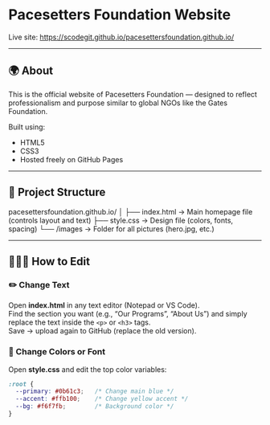 # Pacesetters Foundation Website
Live site: https://scodegit.github.io/pacesettersfoundation.github.io/

---

## 🌍 About
This is the official website of Pacesetters Foundation — designed to reflect professionalism and purpose similar to global NGOs like the Gates Foundation.

Built using:
- HTML5
- CSS3
- Hosted freely on GitHub Pages

---

## 🧱 Project Structure
pacesettersfoundation.github.io/
│
├── index.html          → Main homepage file (controls layout and text)
├── style.css           → Design file (colors, fonts, spacing)
└── /images             → Folder for all pictures (hero.jpg, etc.)

---

## 🧑🏽‍💻 How to Edit
### ✏️ Change Text
Open **index.html** in any text editor (Notepad or VS Code).  
Find the section you want (e.g., “Our Programs”, “About Us”) and simply replace the text inside the `<p>` or `<h3>` tags.  
Save → upload again to GitHub (replace the old version).

### 🎨 Change Colors or Font
Open **style.css** and edit the top color variables:
```css
:root {
  --primary: #0b61c3;   /* Change main blue */
  --accent: #ffb100;    /* Change yellow accent */
  --bg: #f6f7fb;        /* Background color */
}
